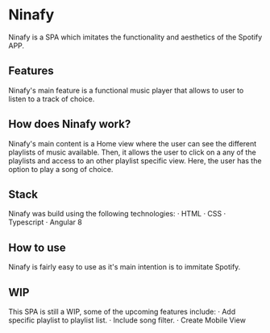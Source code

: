# Ninafy

Ninafy is a SPA which imitates the functionality and aesthetics of the Spotify APP.

## Features

Ninafy's main feature is a functional music player that allows to user to listen to a track of choice.

## How does Ninafy work?

Ninafy's main content is a Home view where the user can see the different playlists of music available. 
Then, it allows the user to click on a any of the playlists and access to an other playlist specific view. 
Here, the user has the option to play a song of choice. 

## Stack

Ninafy was build using the following technologies:
· HTML
· CSS
· Typescript
· Angular 8 

## How to use

Ninafy is fairly easy to use as it's main intention is to immitate Spotify. 

## WIP

This SPA is still a WIP, some of the upcoming features include:
· Add specific playlist to playlist list.
· Include song filter.
· Create Mobile View
